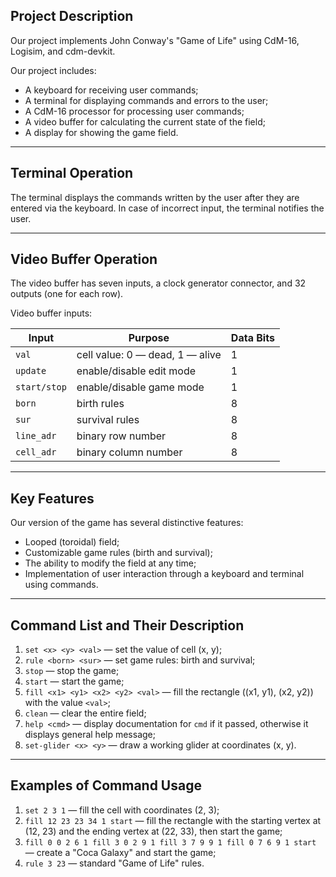 ## Project Description

Our project implements John Conway's "Game of Life" using CdM-16, Logisim, and cdm-devkit.

Our project includes:
- A keyboard for receiving user commands;
- A terminal for displaying commands and errors to the user;
- A CdM-16 processor for processing user commands;
- A video buffer for calculating the current state of the field;
- A display for showing the game field.

---
## Terminal Operation

The terminal displays the commands written by the user after they are entered via the keyboard.
In case of incorrect input, the terminal notifies the user.

---
## Video Buffer Operation

The video buffer has seven inputs, a clock generator connector, and 32 outputs (one for each row).

Video buffer inputs:

| Input        | Purpose                         | Data Bits |
| ------------ | ------------------------------- | --------- |
| `val`        | cell value: 0 — dead, 1 — alive | 1         |
| `update`     | enable/disable edit mode        | 1         |
| `start/stop` | enable/disable game mode        | 1         |
| `born`       | birth rules                     | 8         |
| `sur`        | survival rules                  | 8         |
| `line_adr`   | binary row number               | 8         |
| `cell_adr`   | binary column number            | 8         |

---
## Key Features

Our version of the game has several distinctive features:

- Looped (toroidal) field;
- Customizable game rules (birth and survival);
- The ability to modify the field at any time;
- Implementation of user interaction through a keyboard and terminal using commands.

---
## Command List and Their Description

1. `set <x> <y> <val>` — set the value of cell (x, y);
2. `rule <born> <sur>` — set game rules: birth and survival;
3. `stop` — stop the game;
4. `start` — start the game;
5. `fill <x1> <y1> <x2> <y2> <val>` — fill the rectangle ((x1, y1), (x2, y2)) with the value `<val>`;
6. `clean` — clear the entire field;
7. `help <cmd>` — display documentation for `cmd` if it passed, otherwise it displays general help message;
8. `set-glider <x> <y>` — draw a working glider at coordinates (x, y).

---
## Examples of Command Usage

1. `set 2 3 1` — fill the cell with coordinates (2, 3);
2. `fill 12 23 23 34 1 start` — fill the rectangle with the starting vertex at (12, 23) and the ending vertex at (22, 33), then start the game;
3. `fill 0 0 2 6 1 fill 3 0 2 9 1 fill 3 7 9 9 1 fill 0 7 6 9 1 start` — create a "Coca Galaxy" and start the game;
4. `rule 3 23` — standard "Game of Life" rules.
